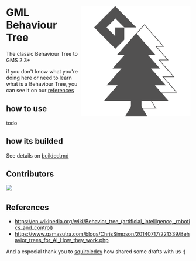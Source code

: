 <div align="center" />

<img align="right" src="./readme_logo.png" width="300"/>

<div align="left" />

# GML Behaviour Tree

The classic Behaviour Tree to GMS 2.3+

if you don't know what you're doing here or need to learn what is a Behaviour Tree, you can see it on our [references](#references)

## how to use

todo

## how its builded

See details on [builded.md](./builded.md)

## Contributors

<a href="https://github.com/VitorEstevam/Behaviour-Tree-Friends/graphs/contributors">
  <img src="https://contrib.rocks/image?repo=VitorEstevam/Behaviour-Tree-Friends" />
</a>

## References

- https://en.wikipedia.org/wiki/Behavior_tree_(artificial_intelligence,_robotics_and_control)
- https://www.gamasutra.com/blogs/ChrisSimpson/20140717/221339/Behavior_trees_for_AI_How_they_work.php

And a especial thank you to [squircledev](https://github.com/squircledev) how shared some drafts with us :)
